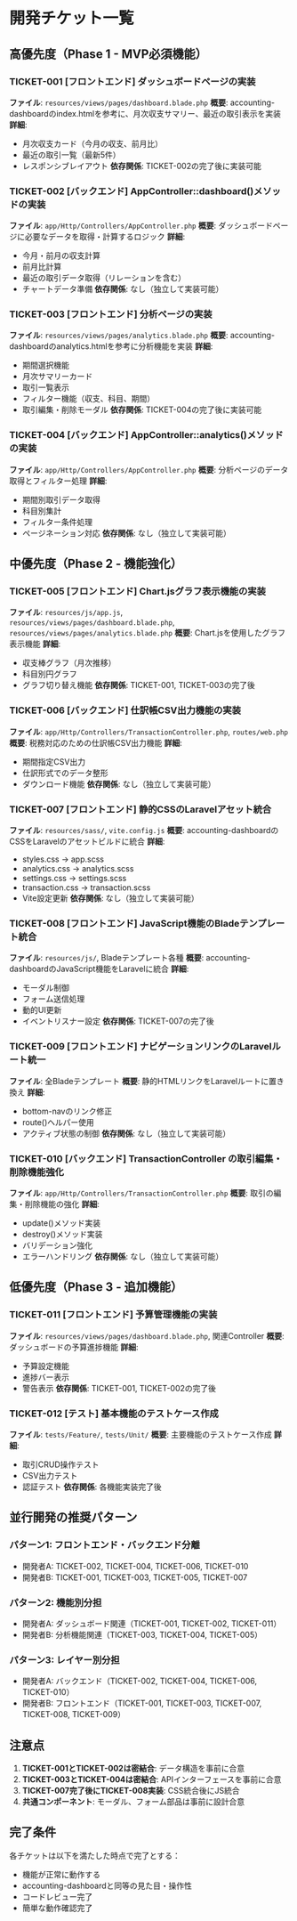 # 開発チケット一覧

## 高優先度（Phase 1 - MVP必須機能）

### TICKET-001 [フロントエンド] ダッシュボードページの実装
**ファイル**: `resources/views/pages/dashboard.blade.php`
**概要**: accounting-dashboardのindex.htmlを参考に、月次収支サマリー、最近の取引表示を実装
**詳細**:
- 月次収支カード（今月の収支、前月比）
- 最近の取引一覧（最新5件）
- レスポンシブレイアウト
**依存関係**: TICKET-002の完了後に実装可能

### TICKET-002 [バックエンド] AppController::dashboard()メソッドの実装
**ファイル**: `app/Http/Controllers/AppController.php`
**概要**: ダッシュボードページに必要なデータを取得・計算するロジック
**詳細**:
- 今月・前月の収支計算
- 前月比計算
- 最近の取引データ取得（リレーションを含む）
- チャートデータ準備
**依存関係**: なし（独立して実装可能）

### TICKET-003 [フロントエンド] 分析ページの実装
**ファイル**: `resources/views/pages/analytics.blade.php`
**概要**: accounting-dashboardのanalytics.htmlを参考に分析機能を実装
**詳細**:
- 期間選択機能
- 月次サマリーカード
- 取引一覧表示
- フィルター機能（収支、科目、期間）
- 取引編集・削除モーダル
**依存関係**: TICKET-004の完了後に実装可能

### TICKET-004 [バックエンド] AppController::analytics()メソッドの実装
**ファイル**: `app/Http/Controllers/AppController.php`
**概要**: 分析ページのデータ取得とフィルター処理
**詳細**:
- 期間別取引データ取得
- 科目別集計
- フィルター条件処理
- ページネーション対応
**依存関係**: なし（独立して実装可能）

## 中優先度（Phase 2 - 機能強化）

### TICKET-005 [フロントエンド] Chart.jsグラフ表示機能の実装
**ファイル**: `resources/js/app.js`, `resources/views/pages/dashboard.blade.php`, `resources/views/pages/analytics.blade.php`
**概要**: Chart.jsを使用したグラフ表示機能
**詳細**:
- 収支棒グラフ（月次推移）
- 科目別円グラフ
- グラフ切り替え機能
**依存関係**: TICKET-001, TICKET-003の完了後

### TICKET-006 [バックエンド] 仕訳帳CSV出力機能の実装
**ファイル**: `app/Http/Controllers/TransactionController.php`, `routes/web.php`
**概要**: 税務対応のための仕訳帳CSV出力機能
**詳細**:
- 期間指定CSV出力
- 仕訳形式でのデータ整形
- ダウンロード機能
**依存関係**: なし（独立して実装可能）

### TICKET-007 [フロントエンド] 静的CSSのLaravelアセット統合
**ファイル**: `resources/sass/`, `vite.config.js`
**概要**: accounting-dashboardのCSSをLaravelのアセットビルドに統合
**詳細**:
- styles.css → app.scss
- analytics.css → analytics.scss  
- settings.css → settings.scss
- transaction.css → transaction.scss
- Vite設定更新
**依存関係**: なし（独立して実装可能）

### TICKET-008 [フロントエンド] JavaScript機能のBladeテンプレート統合
**ファイル**: `resources/js/`, Bladeテンプレート各種
**概要**: accounting-dashboardのJavaScript機能をLaravelに統合
**詳細**:
- モーダル制御
- フォーム送信処理
- 動的UI更新
- イベントリスナー設定
**依存関係**: TICKET-007の完了後

### TICKET-009 [フロントエンド] ナビゲーションリンクのLaravelルート統一
**ファイル**: 全Bladeテンプレート
**概要**: 静的HTMLリンクをLaravelルートに置き換え
**詳細**:
- bottom-navのリンク修正
- route()ヘルパー使用
- アクティブ状態の制御
**依存関係**: なし（独立して実装可能）

### TICKET-010 [バックエンド] TransactionController の取引編集・削除機能強化
**ファイル**: `app/Http/Controllers/TransactionController.php`
**概要**: 取引の編集・削除機能の強化
**詳細**:
- update()メソッド実装
- destroy()メソッド実装
- バリデーション強化
- エラーハンドリング
**依存関係**: なし（独立して実装可能）

## 低優先度（Phase 3 - 追加機能）

### TICKET-011 [フロントエンド] 予算管理機能の実装
**ファイル**: `resources/views/pages/dashboard.blade.php`, 関連Controller
**概要**: ダッシュボードの予算進捗機能
**詳細**:
- 予算設定機能
- 進捗バー表示
- 警告表示
**依存関係**: TICKET-001, TICKET-002の完了後

### TICKET-012 [テスト] 基本機能のテストケース作成
**ファイル**: `tests/Feature/`, `tests/Unit/`
**概要**: 主要機能のテストケース作成
**詳細**:
- 取引CRUD操作テスト
- CSV出力テスト
- 認証テスト
**依存関係**: 各機能実装完了後

## 並行開発の推奨パターン

### パターン1: フロントエンド・バックエンド分離
- 開発者A: TICKET-002, TICKET-004, TICKET-006, TICKET-010
- 開発者B: TICKET-001, TICKET-003, TICKET-005, TICKET-007

### パターン2: 機能別分担
- 開発者A: ダッシュボード関連（TICKET-001, TICKET-002, TICKET-011）
- 開発者B: 分析機能関連（TICKET-003, TICKET-004, TICKET-005）

### パターン3: レイヤー別分担
- 開発者A: バックエンド（TICKET-002, TICKET-004, TICKET-006, TICKET-010）
- 開発者B: フロントエンド（TICKET-001, TICKET-003, TICKET-007, TICKET-008, TICKET-009）

## 注意点

1. **TICKET-001とTICKET-002は密結合**: データ構造を事前に合意
2. **TICKET-003とTICKET-004は密結合**: APIインターフェースを事前に合意
3. **TICKET-007完了後にTICKET-008実装**: CSS統合後にJS統合
4. **共通コンポーネント**: モーダル、フォーム部品は事前に設計合意

## 完了条件

各チケットは以下を満たした時点で完了とする：
- 機能が正常に動作する
- accounting-dashboardと同等の見た目・操作性
- コードレビュー完了
- 簡単な動作確認完了